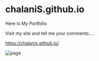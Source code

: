 # chalaniS.github.io

Here Is My Portfolio

Visit my site and tell me your comments….

https://chalanis.github.io/


![page](https://user-images.githubusercontent.com/99180967/216756737-1a6d0df0-0461-4591-89a4-fcde27c86e1b.jpg)
